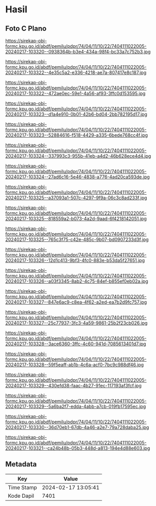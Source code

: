 # Hasil

## Foto C Plano

https://sirekap-obj-formc.kpu.go.id/abdf/pemilu/pdpr/74/04/11/10/22/7404111022005-20240217-103320--0938364b-b3e4-434a-98f4-bc33a7c752b3.jpg

https://sirekap-obj-formc.kpu.go.id/abdf/pemilu/pdpr/74/04/11/10/22/7404111022005-20240217-103322--4e35c5a2-e336-4218-ae7a-807417e8c187.jpg

https://sirekap-obj-formc.kpu.go.id/abdf/pemilu/pdpr/74/04/11/10/22/7404111022005-20240217-103322--472ae0ec-59e1-4a56-af93-3ffc0d153595.jpg

https://sirekap-obj-formc.kpu.go.id/abdf/pemilu/pdpr/74/04/11/10/22/7404111022005-20240217-103323--d1a4e910-0b01-42b6-bd04-2bb782195d17.jpg

https://sirekap-obj-formc.kpu.go.id/abdf/pemilu/pdpr/74/04/11/10/22/7404111022005-20240217-103323--52884616-f518-4429-a335-6bede768cc4f.jpg

https://sirekap-obj-formc.kpu.go.id/abdf/pemilu/pdpr/74/04/11/10/22/7404111022005-20240217-103324--337993c3-955b-41eb-a4d2-46b628ece4d4.jpg

https://sirekap-obj-formc.kpu.go.id/abdf/pemilu/pdpr/74/04/11/10/22/7404111022005-20240217-103324--27ad6c16-5e46-4838-a776-4ad20ca593de.jpg

https://sirekap-obj-formc.kpu.go.id/abdf/pemilu/pdpr/74/04/11/10/22/7404111022005-20240217-103325--a37093a1-507c-4297-9f9a-06c3c8ad233f.jpg

https://sirekap-obj-formc.kpu.go.id/abdf/pemilu/pdpr/74/04/11/10/22/7404111022005-20240217-103325--818559a2-b073-4a2d-9aad-6f4218142051.jpg

https://sirekap-obj-formc.kpu.go.id/abdf/pemilu/pdpr/74/04/11/10/22/7404111022005-20240217-103325--765c3f75-c42e-485c-9b07-bd0907233d3f.jpg

https://sirekap-obj-formc.kpu.go.id/abdf/pemilu/pdpr/74/04/11/10/22/7404111022005-20240217-103326--12d1c413-9bf3-4fc0-883e-b53da5f27651.jpg

https://sirekap-obj-formc.kpu.go.id/abdf/pemilu/pdpr/74/04/11/10/22/7404111022005-20240217-103326--a03f3345-8ab2-4c75-84ef-b855ef0eb02a.jpg

https://sirekap-obj-formc.kpu.go.id/abdf/pemilu/pdpr/74/04/11/10/22/7404111022005-20240217-103327--847e6ac9-c8ea-4f62-a2ed-ea7b2d9fc757.jpg

https://sirekap-obj-formc.kpu.go.id/abdf/pemilu/pdpr/74/04/11/10/22/7404111022005-20240217-103327--25c77937-3fc3-4a59-9861-25b2f23cb026.jpg

https://sirekap-obj-formc.kpu.go.id/abdf/pemilu/pdpr/74/04/11/10/22/7404111022005-20240217-103328--3ace6360-3ffc-4c60-941d-7085613401d7.jpg

https://sirekap-obj-formc.kpu.go.id/abdf/pemilu/pdpr/74/04/11/10/22/7404111022005-20240217-103328--59f5eaff-ab1b-4c6a-acf0-7bc9c988df46.jpg

https://sirekap-obj-formc.kpu.go.id/abdf/pemilu/pdpr/74/04/11/10/22/7404111022005-20240217-103329--430efd38-faac-4b27-91ec-117193af3fcf.jpg

https://sirekap-obj-formc.kpu.go.id/abdf/pemilu/pdpr/74/04/11/10/22/7404111022005-20240217-103329--5a6ba2f7-edda-4abb-a7cb-019fb17595ec.jpg

https://sirekap-obj-formc.kpu.go.id/abdf/pemilu/pdpr/74/04/11/10/22/7404111022005-20240217-103330--36d70eb1-67db-4a46-a2e7-79a728daba25.jpg

https://sirekap-obj-formc.kpu.go.id/abdf/pemilu/pdpr/74/04/11/10/22/7404111022005-20240217-103321--ca24b48b-05b3-448d-a813-194e4d88e603.jpg


## Metadata

| Key        | Value               |
| ---------- | ------------------- |
| Time Stamp | 2024-02-17 13:05:41 |
| Kode Dapil | 7401                |



